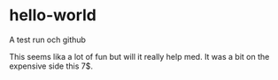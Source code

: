 hello-world
===========

A test run och github

This seems lika a lot of fun but will it really help med. It was a bit on the expensive side this 7$.
